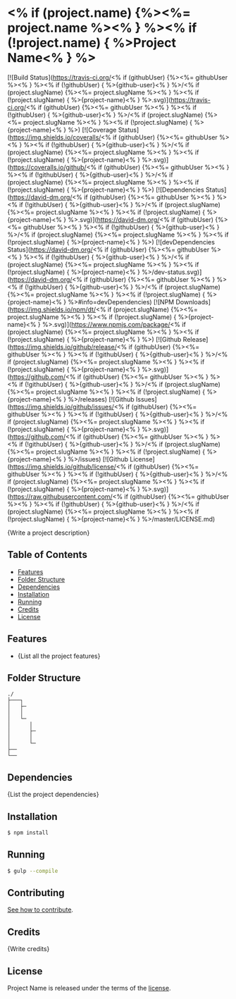 # <% if (project.name) {%><%= project.name %><% } %><% if (!project.name) { %>Project Name<% } %>

[![Build Status](https://travis-ci.org/<% if (githubUser) {%><%= githubUser %><% } %><% if (!githubUser) { %>{github-user}<% } %>/<% if (project.slugName) {%><%= project.slugName %><% } %><% if (!project.slugName) { %>{project-name}<% } %>.svg)](https://travis-ci.org/<% if (githubUser) {%><%= githubUser %><% } %><% if (!githubUser) { %>{github-user}<% } %>/<% if (project.slugName) {%><%= project.slugName %><% } %><% if (!project.slugName) { %>{project-name}<% } %>)
[![Coverage Status](https://img.shields.io/coveralls/<% if (githubUser) {%><%= githubUser %><% } %><% if (!githubUser) { %>{github-user}<% } %>/<% if (project.slugName) {%><%= project.slugName %><% } %><% if (!project.slugName) { %>{project-name}<% } %>.svg)](https://coveralls.io/github/<% if (githubUser) {%><%= githubUser %><% } %><% if (!githubUser) { %>{github-user}<% } %>/<% if (project.slugName) {%><%= project.slugName %><% } %><% if (!project.slugName) { %>{project-name}<% } %>)
[![Dependencies Status](https://david-dm.org/<% if (githubUser) {%><%= githubUser %><% } %><% if (!githubUser) { %>{github-user}<% } %>/<% if (project.slugName) {%><%= project.slugName %><% } %><% if (!project.slugName) { %>{project-name}<% } %>.svg)](https://david-dm.org/<% if (githubUser) {%><%= githubUser %><% } %><% if (!githubUser) { %>{github-user}<% } %>/<% if (project.slugName) {%><%= project.slugName %><% } %><% if (!project.slugName) { %>{project-name}<% } %>)
[![devDependencies Status](https://david-dm.org/<% if (githubUser) {%><%= githubUser %><% } %><% if (!githubUser) { %>{github-user}<% } %>/<% if (project.slugName) {%><%= project.slugName %><% } %><% if (!project.slugName) { %>{project-name}<% } %>/dev-status.svg)](https://david-dm.org/<% if (githubUser) {%><%= githubUser %><% } %><% if (!githubUser) { %>{github-user}<% } %>/<% if (project.slugName) {%><%= project.slugName %><% } %><% if (!project.slugName) { %>{project-name}<% } %>#info=devDependencies)
[![NPM Downloads](https://img.shields.io/npm/dt/<% if (project.slugName) {%><%= project.slugName %><% } %><% if (!project.slugName) { %>{project-name}<% } %>.svg)](https://www.npmjs.com/package/<% if (project.slugName) {%><%= project.slugName %><% } %><% if (!project.slugName) { %>{project-name}<% } %>)
[![Github Release](https://img.shields.io/github/release/<% if (githubUser) {%><%= githubUser %><% } %><% if (!githubUser) { %>{github-user}<% } %>/<% if (project.slugName) {%><%= project.slugName %><% } %><% if (!project.slugName) { %>{project-name}<% } %>.svg)](https://github.com/<% if (githubUser) {%><%= githubUser %><% } %><% if (!githubUser) { %>{github-user}<% } %>/<% if (project.slugName) {%><%= project.slugName %><% } %><% if (!project.slugName) { %>{project-name}<% } %>/releases)
[![Github Issues](https://img.shields.io/github/issues/<% if (githubUser) {%><%= githubUser %><% } %><% if (!githubUser) { %>{github-user}<% } %>/<% if (project.slugName) {%><%= project.slugName %><% } %><% if (!project.slugName) { %>{project-name}<% } %>.svg)](https://github.com/<% if (githubUser) {%><%= githubUser %><% } %><% if (!githubUser) { %>{github-user}<% } %>/<% if (project.slugName) {%><%= project.slugName %><% } %><% if (!project.slugName) { %>{project-name}<% } %>/issues)
[![Github License](https://img.shields.io/github/license/<% if (githubUser) {%><%= githubUser %><% } %><% if (!githubUser) { %>{github-user}<% } %>/<% if (project.slugName) {%><%= project.slugName %><% } %><% if (!project.slugName) { %>{project-name}<% } %>.svg)](https://raw.githubusercontent.com/<% if (githubUser) {%><%= githubUser %><% } %><% if (!githubUser) { %>{github-user}<% } %>/<% if (project.slugName) {%><%= project.slugName %><% } %><% if (!project.slugName) { %>{project-name}<% } %>/master/LICENSE.md)

{Write a project description}

## Table of Contents

* [Features](#features)
* [Folder Structure](#folder-structure)
* [Dependencies](#dependencies)
* [Installation](#installation)
* [Running](#running)
* [Credits](#credits)
* [License](license)

## Features

* {List all the project features}

## Folder Structure

```
./
├───┐
│   ├─
│   │
│   └─
│      │
│      ├─
│      │
│      └─
├──
└──
```

## Dependencies

{List the project dependencies}

## Installation
```sh
$ npm install
```

## Running
```sh
$ gulp --compile
```

## Contributing

[See how to contribute](CONTRIBUTING.md).

## Credits

{Write credits}

## License

Project Name is released under the terms of the [license](LICENSE).